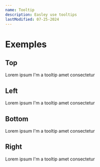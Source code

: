 ```yaml
---
name: Tooltip
description: Easley use tooltips
lastModified: 07-25-2024
---
```

<script>
  import { Tooltip } from "$lib/components";
</script>

# Exemples

## Top

Lorem ipsum <Tooltip title="dolor sit">I'm a tooltip</Tooltip> amet consectetur


## Left

Lorem ipsum <Tooltip title="dolor sit" position="left">I'm a tooltip</Tooltip> amet consectetur


## Bottom

Lorem ipsum <Tooltip title="dolor sit" position="bottom">I'm a tooltip</Tooltip> amet consectetur


## Right

Lorem ipsum <Tooltip title="dolor sit" position="right">I'm a tooltip</Tooltip> amet consectetur
